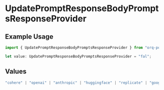 # UpdatePromptResponseBodyPromptsResponseProvider

## Example Usage

```typescript
import { UpdatePromptResponseBodyPromptsResponseProvider } from "orq-poc-typescript-multi-env-version/models/operations";

let value: UpdatePromptResponseBodyPromptsResponseProvider = "fal";
```

## Values

```typescript
"cohere" | "openai" | "anthropic" | "huggingface" | "replicate" | "google" | "google-ai" | "azure" | "aws" | "anyscale" | "perplexity" | "groq" | "fal" | "leonardoai" | "nvidia"
```